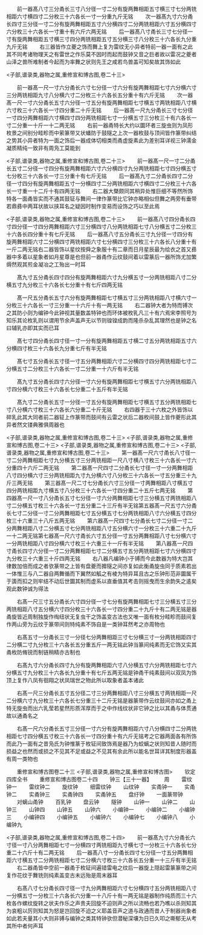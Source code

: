 <!-- { "loadSidebar": true } -->
　　前一器髙八寸三分甬长三寸八分径一寸二分有旋两舞相距五寸横三寸七分两铣相距六寸横四寸二分枚三十六各长一寸一分重九斤无铭
　　次一器髙九寸六分甬长四寸三分径一寸二分有旋两舞相距五寸六分横四寸二分两铣相距六寸五分横四寸六分枚三十六各长一寸重十有六斤六两无铭
　　后一器髙八寸甬长三寸七分径一寸有旋两舞相距五寸横三寸四分两铣相距五寸五分横三寸八分枚三十六各长九分重九斤无铭
　　右三器皆作立夔之饰而舞上复为雷纹无小异者特前一器一面有之此其不同考诸物理天之有雷世之作乐莫不因时而起而鼓钟又音之巨者故以雷况之夔者山泽之兽所难制者今起而为率舞之状则先王之咸若鸟兽盖可知矣故其饰如此

<子部,谱录类,器物之属,重修宣和博古图,卷二十三>

　　前一器髙一尺一寸六分甬长六寸七分径一寸六分有旋两舞相距七寸六分横六寸三分两铣相距九寸八分横六寸二分枚三十六各长五分重十有六斤无铭
　　次一器髙一尺一寸六分甬长五寸六分径一寸五分有旋两舞相距七寸横五寸两铣相距八寸横六寸枚三十六各长一寸四分重二十斤无铭
　　后一器髙一尺九分甬长三寸七分径一寸四分两舞相距六寸横四寸四分两铣相距七寸一分横五寸三分枚三十有六各长一寸二分重一十斤一十二两无铭
　　右前一器甬特长大约以圜环者三旋虫则为凤形枚景之间别分畦畛而中萦篆带又状蟠防于鼓隧之上次一器枚鼓与顶间皆作篆带纠结之势其小异者特为一面之饰后一器成体切相类而甬虚旋素此为差别耳详视三钟濡金凝质精纯一致非有周凫工莫能到

<子部,谱录类,器物之属,重修宣和博古图,卷二十三>
　　前一器髙一尺一寸二分甬长五寸二分径一寸四分有旋两舞相距六寸六分横四寸九分两铣相距七寸四分横五寸七分枚三十六各长一寸三分重十有七斤无铭
　　后一器髙九寸二分甬长四寸二分径一寸四分有旋两舞相距五寸一分横四寸二分两铣相距六寸横四寸二分枚三十六各长一寸重一十二斤十有四两无铭
　　右二器大槩颇同其稍异处惟巨细不等然所饰特各一面甬皆实而不通其鼓钲与舞间一律作篆带比它钟亦略相似但舞之两旁有垂带若鼎彞中两耳状故以挟耳名之疑因时制作变易而设饰之巧以至此焉

<子部,谱录类,器物之属,重修宣和博古图,卷二十三>
　　前一器髙八寸四分甬长四寸四分径一寸四分两舞相距六寸三分横四寸八分两铣相距七寸八分横五寸二分枚三十六各长四分重十有七斤无铭
　　后一器髙八寸五分甬长三寸九分径一寸四分有旋两舞相距六寸二分横四寸两铣相距六寸七分横四寸三分枚三十六各长八分重十有一斤二两无铭右二器皆饰以星纹按舜之象服十有二章而日月星辰最为绘衣之首又彞器中多着以星象者如月星尊是也但前一器甬作云纹鼓间着以雷篆后一器所饰尤加繁缛然观其煎金凝冶之工殆出一时耳

　　髙九寸五分甬长四寸四分有旋两舞相距六寸九分横五寸一分两铣相距八寸二分横五寸九分枚三十六各长七分重十有七斤四两无铭

　　髙一尺五分甬长五寸六分有旋两舞相距七寸横五寸三分两铣相距八寸横六寸一分枚三十六各长一寸三分重一十六斤十有一两无铭
　　右二器钟大者为特而镈次之其防小则为编钟今此钟视其量数盖特钟也而环体被枚乳凡三十有六焉宋李照号为知乐其论枚乳则以谓用节余声盖声无以节则锽锽成韵而隆杀杂乱其理然也是钟之名曰辅乳亦即其实而已耳

　　髙七寸四分甬长四寸径一寸一分有旋两舞相距五寸横二寸五分两铣相距五寸六分横四寸枚三十六各长九分重七斤有半无铭

　　髙七寸五分甬长五寸径一寸五分两舞相距六寸二分横四寸四分两铣相距七寸二分横五寸二分枚三十六各长一寸二分重一十六斤有半无铭

　　髙九寸五分甬长四寸六分径一寸六分有旋两舞相距七寸横五寸六分两铣相距八寸四分横六寸枚三十六各长七分重二十五斤有半无铭

　　髙九寸二分甬长五寸一分径一寸五分有旋两舞相距七寸横五寸五分两铣相距七寸八分横六寸枚三十六各长六分重二十斤无铭
　　右四器于三十六枚之外皆饰以碎乳此其大同者前二器钲上作篆带而鼓间有云雷之状后二器枚间鼓上皆作夔形此其异者然文镂典雅俱周器也

<子部,谱录类,器物之属,重修宣和博古图,卷二十三>
<子部,谱录类,器物之属,重修宣和博古图,卷二十三>
<子部,谱录类,器物之属,重修宣和博古图,卷二十三>
<子部,谱录类,器物之属,重修宣和博古图,卷二十三>
　　第一器髙一尺六寸甬长八寸径一寸二分两舞相距七寸九分横五寸三分两铣相距一尺八寸横八寸枚三十六各长一寸六分重四十六斤二两无铭
　　第二器髙一尺四寸二分甬长七寸径一寸一分两舞相距八寸四分横六寸三分两铣相距九寸九分横六寸八分枚三十六各长一寸五分重三十九斤三两无铭
　　第三器髙一尺二寸七分甬长六寸三分径一寸两舞相距八寸横五寸四分两铣相距九寸横五寸八分枚三十六各长一寸四分重二十五斤七两无铭
　　第四器髙一尺一寸八分甬长五寸七分径一寸六分两舞相距七寸三分横五寸两铣相距八寸二分横五寸枚三十六各长一寸五分重二十三斤有半无铭第五器髙一尺五寸六分甬长七寸二分径一寸二分两舞相距七寸五分横五寸七分两铣相距八寸六分横五寸四分枚三十六重三十八斤五两无铭
　　第六器髙一尺四寸七分甬长七寸二分径一寸二分两舞相距八寸二分横五寸七分两铣相距八寸五分横六寸一分枚三十六重二十九斤一十二两无铭第七器髙一尺六寸甬长六寸五分径一寸五分两舞相距八寸七分横六寸一分两铣相距八寸四分横六寸枚三十六重三十一斤有半无铭
　　第八器髙一尺四寸甬长四寸六分径一寸二分两舞相距七寸二分横五寸五分两铣相距七寸六分横四寸九分枚三十六重三十斤四两无铭
　　右八器凡编钟小于镈而今此数器为特大岂其律数加倍而成之者欤篆带之上皆有盘夔而攠隧之间亦复如此衡甬旋虫同于质素若出一体惟三与八二器自两舞循而下翼然如觚之有棱为特异耳且古之乐钟形范非圜属干于簴而扣之则牢结不动后世圜其制而虚系以直垂值其考击则摇曳而生余韵失之逺矣观此数钟诚为得法

　　右髙一尺三寸五分甬长六寸四分径一寸七分有旋两舞相距七寸三分横五寸三分两铣相距八寸五分横六寸四分枚三十六各长一寸四分重二十九斤十有二两无铭是器甬旋皆近周制独旋作绹纽状无复虫干之饰盖变古法也又唯一面有枚分畦畛而鼓间复作两山旁为云纹于篆带间则特纯素不饰自是一类钟耳然考之亦周物也

　　右髙五寸一分甬长三寸一分径七分两舞相距三寸七分横三寸一分两铣相距四寸二分横二寸九分枚三十六各长五分重五斤一两无铭此钟当篆间纯素而无它饰又实其甬枚防脩锐而制链稍精亦古制也

　　右髙九寸六分甬长四寸九分有旋两舞相距六寸八分横五寸六分两铣相距七寸六分横五寸九分枚三十六各长九分重十有七斤五两无铭是钟甬干纯素鼓间以双凤为饰顶上复作八凤有徊翔之状凤瑞世之物此所以取象者盖本诸此

　　右髙一尺三分甬长五寸五分径二寸三分两舞相距八寸三分横五寸两铣相距一尺二分横六寸九分枚三十六各长七分重三十二斤无铭是器篆带作云纹鼓间亦如之甬上特无旋虫而出六乳莹若星然形质浑厚而于之中作线纹状非它钟之比以其甬与体贯通故以通甬名之

　　右髙一尺六分甬长五寸三分径一寸六分有旋两舞相距六寸八分横四寸二分两铣相距七寸四分横五寸枚三十六各长一寸四分重十有六斤无铭考之它器两面各有所饰而此乃一面有之昔凫氏为钟惟篆于枚钲间致饰焉是器乃为蛟螭之状则知昔人随时而损益之也然而或损之不见其不足或益之不见其有余此所以能名世耳详其制度形器盖有周一类物也

　　重修宣和博古图卷二十三
<子部,谱录类,器物之属,重修宣和博古图>
　　钦定四库全书
　　重修宣和博古图卷二十四
　　钟三【三十一器】
　　周
　　雷纹钟一
　　雷纹钟二
　　旋纹钟
　　细雷纹钟
　　山纹钟
　　实甬钟一
　　实甬钟二
　　实甬钟三
　　实甬钟四
　　实甬钟五
　　盘纡钟
　　一面篆带钟
　　对螭山甬钟
　　百乳钟
　　盘云钟
　　隧钟
　　山钟一
　　山钟二
　　山钟三
　　山钟四
　　山钟五
　　山钟六
　　小编钟一
　　小编钟二
　　小编钟三
　　小编钟四
　　小编钟五
　　小编钟六
　　小编钟七
　　小编钟八
　　小编钟九

<子部,谱录类,器物之属,重修宣和博古图,卷二十四>
　　前一器髙九寸六分甬长六寸径一寸八分两舞相距七寸一分横四寸两铣相距九寸横七寸一分枚三十六各长七分重二十六斤十有二两无铭
　　后一器髙八寸一分甬长四寸七分径一寸五分两舞相距六寸横五寸二分两铣相距七寸二分横六寸枚三十六各长五分重一十三斤有半无铭
　　右二器甬皆中空前一器甬于枚钲间遍错雷电之纹后一器旋上隠起雷篆篆带之间复作花纹于舞铣则纯素盖变古未远殆是周末器耳

　　右髙八寸七分甬长四寸径一寸九分两舞相距六寸七分横四寸五分两铣相距八寸一分横五寸一分枚三十六各长六分重一十八斤十有一两无铭是器制作纯质而三十六枚各作螺纹旋转之状夫作乐之声贵夫回旋不迫则声之所以流畅也若乃噍以杀则知其为哀粗以厉则知其为怒是岂回旋不迫之义耶盖音声之道与政通而昔人于制器尚象者如此若夫量其小大则非镈与编钟之类其特钟欤但潜秘深壤为日已久叩之嘶郁无从考其所中者何声耳



